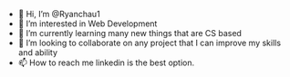- 👋 Hi, I’m @Ryanchau1
- 👀 I’m interested in Web Development
- 🌱 I’m currently learning many new things that are CS based
- 💞️ I’m looking to collaborate on any project that I can improve my skills and ability
- 📫 How to reach me linkedin is the best option.

<!---
Ryanchau1/Ryanchau1 is a ✨ special ✨ repository because its `README.md` (this file) appears on your GitHub profile.
You can click the Preview link to take a look at your changes.
--->
